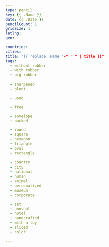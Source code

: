 ```yaml
---
type: pencil
key: {{ .Name }}
date: {{ .Date }}
pencilCount: 1
gridSize: 1
latlng:
geo:

countries:
cities:
title: "{{ replace .Name "-" " " | title }}"
tags:
  - without rubber
  - with rubber
  - big rubber

  - sharpened
  - blunt

  - used

  - free

  - envelope
  - packed

  - round
  - square
  - hexagon
  - triangle
  - oval
  - rectangle

  - country
  - city
  - national
  - human
  - animal
  - personalized
  - museum
  - corporate

  - set
  - unusual
  - hotel
  - handcrafted
  - with a toy
  - sliced
  - color

---
```


